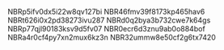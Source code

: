 NBRp5ifv0dx5i22w8qv127bi 
NBR46fmv39f8173kp465hav6
NBRt626i0x2pd38273ivu287
NBRd0q2bya3b732cwe7k64gs
NBRp77qjl90183ksv9d5fv07
NBR0ecr6d3znu9ab0o884bof
NBRa4r0cf4py7xn2mux6kz3n
NBR32ummw8e50cf2g6tx7420
